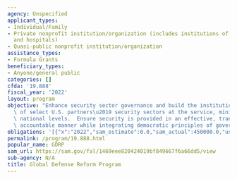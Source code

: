 ```yaml
---
agency: Unspecified
applicant_types:
- Individual/Family
- Private nonprofit institution/organization (includes institutions of higher education
  and hospitals)
- Quasi-public nonprofit institution/organization
assistance_types:
- Formula Grants
beneficiary_types:
- Anyone/general public
categories: []
cfda: '19.888'
fiscal_year: '2022'
layout: program
objective: "Enhance security sector governance and build the institutional capacity\
  \ of select U.S. partners\u2019 security sectors at the service, ministerial, and\
  \ national levels.  Ensure security is provided in an effective, transparent, and\
  \ accountable manner while integrating democratic principles of governance."
obligations: '[{"x":"2022","sam_estimate":0.0,"sam_actual":450000.0,"usa_spending_actual":0.0},{"x":"2023","sam_estimate":699999.0,"sam_actual":0.0,"usa_spending_actual":0.0},{"x":"2024","sam_estimate":1000000.0,"sam_actual":0.0,"usa_spending_actual":0.0}]'
permalink: /program/19.888.html
popular_name: GDRP
sam_url: https://sam.gov/fal/1469eee820424019bf849667f6a66dd5/view
sub-agency: N/A
title: Global Defense Reform Program
---
```

